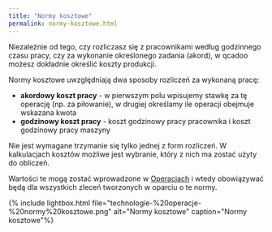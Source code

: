 ```yaml
---
title: "Normy kosztowe"
permalink: normy-kosztowe.html 
---
```

 Niezależnie od tego, czy rozliczasz się z pracownikami według godzinnego czasu pracy, czy za wykonanie określonego zadania (akord), w qcadoo możesz dokładnie określić koszty produkcji.
    

Normy kosztowe uwzględniają dwa sposoby rozliczeń za wykonaną pracę:

- **akordowy koszt pracy** - w pierwszym polu wpisujemy stawkę za tę operację (np. za piłowanie), w drugiej określamy ile operacji obejmuje wskazana kwota
- **godzinowy koszt pracy** - koszt godzinowy pracy pracownika i koszt godzinowy pracy maszyny

Nie jest wymagane trzymanie się tylko jednej z form rozliczeń. W kalkulacjach kosztów możliwe jest wybranie, który z nich ma zostać użyty do obliczeń.

Wartości te mogą zostać wprowadzone w [Operacjach](/operacje) i wtedy obowiązywać będą dla wszystkich zleceń tworzonych w oparciu o te normy.


{% include lightbox.html file="technologie-%20operacje-%20normy%20kosztowe.png" alt="Normy kosztowe" caption="Normy kosztowe"%}

